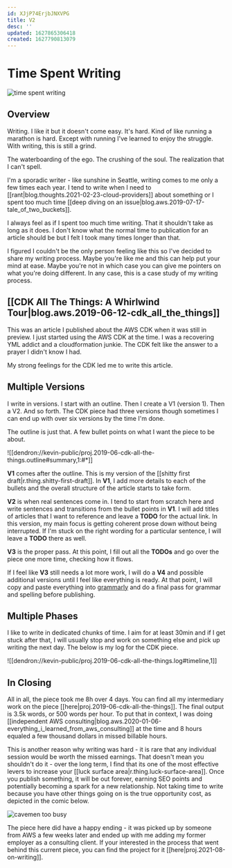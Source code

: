 ```yaml
---
id: XJjP74ErjbJNXVPG
title: V2
desc: ''
updated: 1627865306418
created: 1627790813079
---
```



# Time Spent Writing

![time spent writing](https://kevinslin-images.s3.us-west-2.amazonaws.com/images/pexels-jeshootscom-714701.jpg)

## Overview

Writing. I like it but it doesn't come easy. It's hard. Kind of like running a marathon is hard. Except with running I've learned to enjoy the struggle. With writing, this is still a grind. 

The waterboarding of the ego. The crushing of the soul. The realization that I can't spell. 

I'm a sporadic writer - like sunshine in Seattle, writing comes to me only a few times each year. I tend to write when I need to [[rant|blog.thoughts.2021-02-23-cloud-providers]] about something or I spent too much time [[deep diving on an issue|blog.aws.2019-07-17-tale_of_two_buckets]].

I always feel as if I spent too much time writing. That it shouldn't take as long as it does. I don't know what the normal time to publication for an article should be but I felt I took many times longer than that. 

I figured I couldn't be the only person feeling like this so I've decided to share my writing process. Maybe you're like me and this can help put your mind at ease. Maybe you're not in which case you can give me pointers on what you're doing different. In any case, this is a case study of my writing process.

## [[CDK All The Things: A Whirlwind Tour|blog.aws.2019-06-12-cdk_all_the_things]]

This was an article I published about the AWS CDK when it was still in preview.  I just started using the AWS CDK at the time. I was a recovering YML addict and a cloudformation junkie. The CDK felt like the answer to a prayer I didn't know I had.

My strong feelings for the CDK led me to write this article. 

## Multiple Versions

I write in versions. I start with an outline. Then I create a V1 (version 1). Then a V2. And so forth.  The CDK piece had three versions though sometimes I can end up with over six versions by the time I'm done.

The outline is just that. A few bullet points on what I want the piece to be about. 

![[dendron://kevin-public/proj.2019-06-cdk-all-the-things.outline#summary,1:#*]]

**V1** comes after the outline. This is my version of the [[shitty first draft|r.thing.shitty-first-draft]]. In **V1**, I add more details to each of the bullets and the overall structure of the article starts to take form. 

**V2** is when real sentences come in. I tend to start from scratch here and write sentences and transitions from the bullet points in **V1**. I will add titles of articles that I want to reference and leave a **TODO** for the actual link. In this version, my main focus is getting coherent prose down without being interrupted. If I'm stuck on the right wording for a particular sentence, I will leave a **TODO** there as well. 

**V3** is the proper pass. At this point, I fill out all the **TODOs** and go over the piece one more time, checking how it flows. 

If I feel like **V3** still needs a lot more work, I will do a **V4** and possible additional versions until I feel like everything is ready.  At that point, I will copy and paste everything into [grammarly](https://www.grammarly.com/) and do a final pass for grammar and spelling before publishing. 

## Multiple Phases

I like to write in dedicated chunks of time. I aim for at least 30min and if I get stuck after that, I will usually stop and work on something else and pick up writing the next day. The below is my log for the CDK piece. 

![[dendron://kevin-public/proj.2019-06-cdk-all-the-things.log#timeline,1]]

## In Closing

All in all, the piece took me 8h over 4 days. You can find all my intermediary work on the piece [[here|proj.2019-06-cdk-all-the-things]]. The final output is 3.5k words, or 500 words per hour. To put that in context, I was doing [[independent AWS consulting|blog.aws.2020-01-06-everything_i_learned_from_aws_consulting]] at the time and 8 hours equaled a few thousand dollars in missed billable hours. 

This is another reason why writing was hard - it is rare that any individual session would be worth the missed earnings. That doesn't mean you shouldn't do it  - over the long term, I find that its one of the most effective levers to increase your [[luck surface area|r.thing.luck-surface-area]]. Once you publish something, it will be out forever, earning SEO points and potentially becoming a spark for a new relationship. Not taking time to write because you have other things going on is the true opportunity cost, as depicted in the comic below.

![cavemen too busy](https://kevinslin-images.s3.us-west-2.amazonaws.com/images/no-thanks-were-too-busy1.jpeg)

The piece here did have a happy ending - it was picked up by someone from AWS a few weeks later and ended up with me adding my former employer as a consulting client. If your interested in the process that went behind this current piece, you can find the project for it [[here|proj.2021-08-on-writing]].


